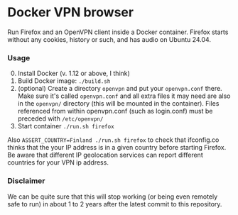 # Docker VPN browser

Run Firefox and an OpenVPN client inside a Docker container. Firefox starts
without any cookies, history or such, and has audio on Ubuntu 24.04.

### Usage

 0. Install Docker (v. 1.12 or above, I think)
 1. Build Docker image: `./build.sh`
 2. (optional) Create a directory `openvpn` and put your `openvpn.conf` there.
    Make sure it's called `openvpn.conf` and all extra files it may need are
    also in the `openvpn/` directory (this will be mounted in the container).
    Files referenced from within openvpn.conf (such as login.conf) must be preceded with `/etc/openvpn/`
 3. Start container `./run.sh firefox`

Also `ASSERT_COUNTRY=Finland ./run.sh firefox` to check that ifconfig.co thinks
that the your IP address is in a given country before starting Firefox.
Be aware that different IP geolocation services can report different countries for your VPN ip address.

### Disclaimer

We can be quite sure that this will stop working (or being even remotely safe
to run) in about 1 to 2 years after the latest commit to this repository.
